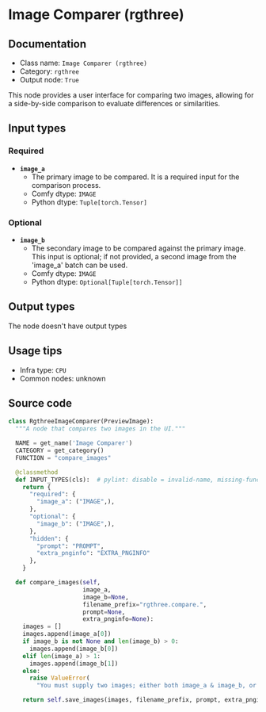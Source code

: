 # Image Comparer (rgthree)
## Documentation
- Class name: `Image Comparer (rgthree)`
- Category: `rgthree`
- Output node: `True`

This node provides a user interface for comparing two images, allowing for a side-by-side comparison to evaluate differences or similarities.
## Input types
### Required
- **`image_a`**
    - The primary image to be compared. It is a required input for the comparison process.
    - Comfy dtype: `IMAGE`
    - Python dtype: `Tuple[torch.Tensor]`
### Optional
- **`image_b`**
    - The secondary image to be compared against the primary image. This input is optional; if not provided, a second image from the 'image_a' batch can be used.
    - Comfy dtype: `IMAGE`
    - Python dtype: `Optional[Tuple[torch.Tensor]]`
## Output types
The node doesn't have output types
## Usage tips
- Infra type: `CPU`
- Common nodes: unknown


## Source code
```python
class RgthreeImageComparer(PreviewImage):
  """A node that compares two images in the UI."""

  NAME = get_name('Image Comparer')
  CATEGORY = get_category()
  FUNCTION = "compare_images"

  @classmethod
  def INPUT_TYPES(cls):  # pylint: disable = invalid-name, missing-function-docstring
    return {
      "required": {
        "image_a": ("IMAGE",),
      },
      "optional": {
        "image_b": ("IMAGE",),
      },
      "hidden": {
        "prompt": "PROMPT",
        "extra_pnginfo": "EXTRA_PNGINFO"
      },
    }

  def compare_images(self,
                     image_a,
                     image_b=None,
                     filename_prefix="rgthree.compare.",
                     prompt=None,
                     extra_pnginfo=None):
    images = []
    images.append(image_a[0])
    if image_b is not None and len(image_b) > 0:
      images.append(image_b[0])
    elif len(image_a) > 1:
      images.append(image_b[1])
    else:
      raise ValueError(
        "You must supply two images; either both image_a & image_b, or two batch images in image_a")

    return self.save_images(images, filename_prefix, prompt, extra_pnginfo)

```
